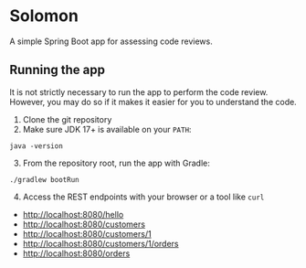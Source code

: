 # Solomon
A simple Spring Boot app for assessing code reviews.

## Running the app
It is not strictly necessary to run the app to perform the code review. However,
you may do so if it makes it easier for you to understand the code.

 1. Clone the git repository
 2. Make sure JDK 17+ is available on your `PATH`:
```
java -version
```
 3. From the repository root, run the app with Gradle:
```
./gradlew bootRun
```
 4. Access the REST endpoints with your browser or a tool like `curl`
   * [http://localhost:8080/hello](http://localhost:8080/hello)
   * [http://localhost:8080/customers](http://localhost:8080/customers)
   * [http://localhost:8080/customers/1](http://localhost:8080/customers/1)
   * [http://localhost:8080/customers/1/orders](http://localhost:8080/customers/1/orders)
   * [http://localhost:8080/orders](http://localhost:8080/orders)
